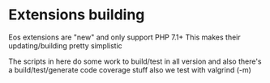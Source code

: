 Extensions building
=======

Eos extensions are "new" and only support PHP 7.1+
This makes their updating/building pretty simplistic

The scripts in here do some work to build/test in all version
and also there's a build/test/generate code coverage stuff
also we test with valgrind (-m)